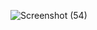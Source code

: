 
![Screenshot (54)](https://github.com/Malarvizhi18/Expense_tracker_nodejs_postman/assets/136835341/590e54b4-0fae-40c5-a2e5-b1e5e30659e2)
